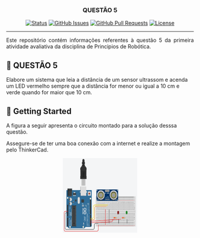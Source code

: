 <h3 align="center">QUESTÃO 5</h3>

<div align="center">

[![Status](https://img.shields.io/badge/status-active-success.svg)]()
[![GitHub Issues](https://img.shields.io/github/issues/kylelobo/The-Documentation-Compendium.svg)](https://github.com/kylelobo/The-Documentation-Compendium/issues)
[![GitHub Pull Requests](https://img.shields.io/github/issues-pr/kylelobo/The-Documentation-Compendium.svg)](https://github.com/kylelobo/The-Documentation-Compendium/pulls)
[![License](https://img.shields.io/badge/license-MIT-blue.svg)](/LICENSE)

</div>

---

<p align="justify"> Este repositório contém informações referentes à questão 5 da primeira atividade avaliativa da disciplina de Principios de Robótica.
    <br> 
</p>

<!--
## 📝 Table of Contents

- [About](#about)
- [Getting Started](#getting_started)
- [Deployment](#deployment)
- [Usage](#usage)
- [Built Using](#built_using)
- [TODO](../TODO.md)
- [Contributing](../CONTRIBUTING.md)
- [Authors](#authors)
- [Acknowledgments](#acknowledgement)
-->

## 🧐 QUESTÃO 5 <a name = "about"></a>

Elabore um sistema que leia a distância de um sensor ultrassom e acenda um LED
vermelho sempre que a distância for menor ou igual a 10 cm e verde quando for maior
que 10 cm.

## 🏁 Getting Started <a name = "getting_started"></a>

A figura a seguir apresenta o circuito montado para a solução desssa questão.

Assegure-se de ter uma boa conexão com a internet e realize a montagem pelo ThinkerCad.


<p align="center">
  <a href="" rel="noopener">
 <img width=200px height=200px src="q5.png" alt="Project logo"></a>
</p>

<!--
### Prerequisites

Não será necessário nenhuma instalação, apenas garantas ter um aparelho eletrônico com acesso à internet.

Serão utilizados:

- Arduino Uno;
- Sensor ultrassônico;
- LEDs;
- Resistores;
- Jumpers.

## 🔧 Running the tests <a name = "tests"></a>

Explain how to run the automated tests for this system.

<p align="center">
  <a href="" rel="noopener">
 <img width=200px height=200px src="q5.png" alt="Diagrama de montagem no Thinkercad"></a>
</p> 

### Break down into end to end tests

Explain what these tests test and why

```
Give an example
```

### And coding style tests

Explain what these tests test and why

```
Give an example
```

## 🎈 Usage <a name="usage"></a>

Add notes about how to use the system.

## 🚀 Deployment <a name = "deployment"></a>

Add additional notes about how to deploy this on a live system.

## ⛏️ Built Using <a name = "built_using"></a>

- [MongoDB](https://www.mongodb.com/) - Database
- [Express](https://expressjs.com/) - Server Framework
- [VueJs](https://vuejs.org/) - Web Framework
- [NodeJs](https://nodejs.org/en/) - Server Environment

## ✍️ Authors <a name = "authors"></a>

- [@kylelobo](https://github.com/kylelobo) - Idea & Initial work

See also the list of [contributors](https://github.com/kylelobo/The-Documentation-Compendium/contributors) who participated in this project.

## 🎉 Acknowledgements <a name = "acknowledgement"></a>

- Hat tip to anyone whose code was used
- Inspiration
- References
-->